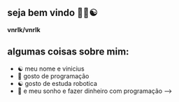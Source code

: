 ## seja bem vindo  🤟🏻☯


**vnrlk/vnrlk** 

## algumas coisas sobre mim:

 - ☯ meu nome e vinicius 
- 💸 gosto de programação
- ☯ gosto de estuda robotica 
- 💸 e meu sonho e fazer dinheiro com programação
-->
